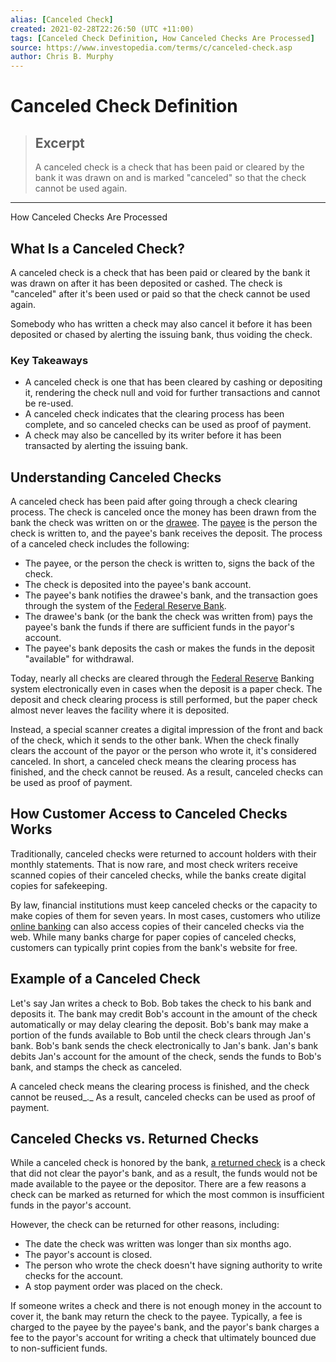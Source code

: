 ```yaml
---
alias: [Canceled Check]
created: 2021-02-28T22:26:50 (UTC +11:00)
tags: [Canceled Check Definition, How Canceled Checks Are Processed]
source: https://www.investopedia.com/terms/c/canceled-check.asp
author: Chris B. Murphy
---
```


# Canceled Check Definition

> ## Excerpt
> A canceled check is a check that has been paid or cleared by the bank it was drawn on and is marked "canceled" so that the check cannot be used again.

---

How Canceled Checks Are Processed
## What Is a Canceled Check?

A canceled check is a check that has been paid or cleared by the bank it was drawn on after it has been deposited or cashed. The check is "canceled" after it's been used or paid so that the check cannot be used again.

Somebody who has written a check may also cancel it before it has been deposited or chased by alerting the issuing bank, thus voiding the check.

### Key Takeaways

-   A canceled check is one that has been cleared by cashing or depositing it, rendering the check null and void for further transactions and cannot be re-used.
-   A canceled check indicates that the clearing process has been complete, and so canceled checks can be used as proof of payment.
-   A check may also be cancelled by its writer before it has been transacted by alerting the issuing bank.

## Understanding Canceled Checks

A canceled check has been paid after going through a check clearing process. The check is canceled once the money has been drawn from the bank the check was written on or the [drawee](https://www.investopedia.com/terms/d/drawee.asp). The [payee](https://www.investopedia.com/terms/p/payee.asp) is the person the check is written to, and the payee's bank receives the deposit. The process of a canceled check includes the following:

-   The payee, or the person the check is written to, signs the back of the check.
-   The check is deposited into the payee's bank account.
-   The payee's bank notifies the drawee's bank, and the transaction goes through the system of the [Federal Reserve Bank](https://www.investopedia.com/articles/investing/061515/what-do-federal-reserve-banks-do.asp).
-   The drawee's bank (or the bank the check was written from) pays the payee's bank the funds if there are sufficient funds in the payor's account.
-   The payee's bank deposits the cash or makes the funds in the deposit "available" for withdrawal.

Today, nearly all checks are cleared through the [Federal Reserve](https://www.newyorkfed.org/aboutthefed/fedpoint/fed03.html) Banking system electronically even in cases when the deposit is a paper check. The deposit and check clearing process is still performed, but the paper check almost never leaves the facility where it is deposited.

Instead, a special scanner creates a digital impression of the front and back of the check, which it sends to the other bank. When the check finally clears the account of the payor or the person who wrote it, it's considered canceled. In short, a canceled check means the clearing process has finished, and the check cannot be reused. As a result, canceled checks can be used as proof of payment.

## How Customer Access to Canceled Checks Works

Traditionally, canceled checks were returned to account holders with their monthly statements. That is now rare, and most check writers receive scanned copies of their canceled checks, while the banks create digital copies for safekeeping.

By law, financial institutions must keep canceled checks or the capacity to make copies of them for seven years. In most cases, customers who utilize [online banking](https://www.investopedia.com/terms/o/onlinebanking.asp) can also access copies of their canceled checks via the web. While many banks charge for paper copies of canceled checks, customers can typically print copies from the bank's website for free.

## Example of a Canceled Check

Let's say Jan writes a check to Bob. Bob takes the check to his bank and deposits it. The bank may credit Bob's account in the amount of the check automatically or may delay clearing the deposit. Bob's bank may make a portion of the funds available to Bob until the check clears through Jan's bank. Bob's bank sends the check electronically to Jan's bank. Jan's bank debits Jan's account for the amount of the check, sends the funds to Bob's bank, and stamps the check as canceled.

A canceled check means the clearing process is finished, and the check cannot be reused_._ As a result, canceled checks can be used as proof of payment.

## Canceled Checks vs. Returned Checks

While a canceled check is honored by the bank, [a returned check](https://www.investopedia.com/terms/b/bouncedcheck.asp) is a check that did not clear the payor's bank, and as a result, the funds would not be made available to the payee or the depositor. There are a few reasons a check can be marked as returned for which the most common is insufficient funds in the payor's account.

However, the check can be returned for other reasons, including:

-   The date the check was written was longer than six months ago.
-   The payor's account is closed.
-   The person who wrote the check doesn't have signing authority to write checks for the account.
-   A stop payment order was placed on the check.

If someone writes a check and there is not enough money in the account to cover it, the bank may return the check to the payee. Typically, a fee is charged to the payee by the payee's bank, and the payor's bank charges a fee to the payor's account for writing a check that ultimately bounced due to non-sufficient funds.

